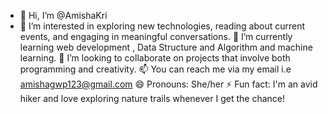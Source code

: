 - 👋 Hi, I’m @AmishaKri
- 👀 I’m interested in exploring new technologies, reading about current events, and engaging in meaningful conversations.
🌱 I’m currently learning web development , Data Structure and Algorithm and machine learning.
💞️ I’m looking to collaborate on projects that involve both programming and creativity.
📫 You can reach me via my email i.e amishagwp123@gmail.com
😄 Pronouns: She/her
⚡ Fun fact: I'm an avid hiker and love exploring nature trails whenever I get the chance!

<!---
AmishaKri/AmishaKri is a ✨ special ✨ repository because its `README.md` (this file) appears on your GitHub profile.
You can click the Preview link to take a look at your changes.
--->
